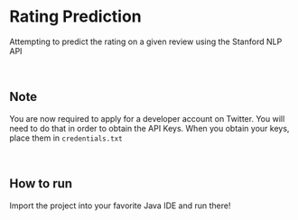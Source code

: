 # Rating Prediction
Attempting to predict the rating on a given review using the Stanford NLP API

<br/>

## Note
You are now required to apply for a developer account on Twitter. You will need to do that in order to obtain the API Keys.
When you obtain your keys, place them in ```credentials.txt```

<br/>

## How to run
Import the project into your favorite Java IDE and run there!
